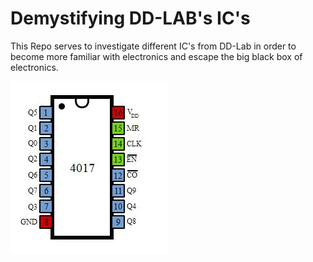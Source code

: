 # Demystifying DD-LAB's IC's
This Repo serves to investigate different IC's from DD-Lab in order to become more familiar with electronics and escape the big black box of electronics.

![](https://github.com/L4COUR/Demystifying-DD-LAB-s-IC-s/blob/master/CD4017BEE_sequencer/CD4017BEE.jpg)
